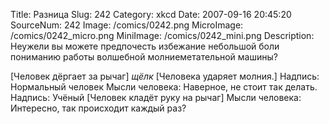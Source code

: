 Title: Разница 
Slug: 242 
Category: xkcd 
Date: 2007-09-16 20:45:20 
SourceNum: 242 
Image: /comics/0242.png 
MicroImage: /comics/0242_micro.png 
MiniImage: /comics/0242_mini.png 
Description: Неужели вы можете предпочесть избежание небольшой боли пониманию работы волшебной молниеметательной машины? 

[Человек дёргает за рычаг]
*щёлк*
[Человека ударяет молния.]
Надпись: Нормальный человек
Мысли человека: Наверное, не стоит так делать.
Надпись: Учёный
[Человек кладёт руку на рычаг]
Мысли человека: Интересно, так происходит каждый раз?